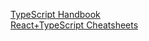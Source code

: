 [TypeScript Handbook](https://www.typescriptlang.org/docs/home.html) \
[React+TypeScript Cheatsheets](https://github.com/typescript-cheatsheets/react-typescript-cheatsheet)